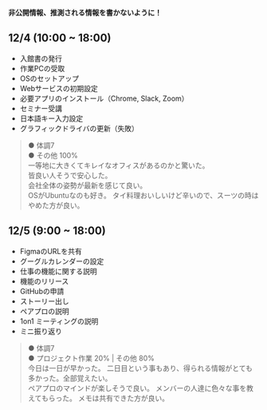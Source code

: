 **非公開情報、推測される情報を書かないように！**
## 12/4 (10:00 ~ 18:00)
* 入館書の発行
* 作業PCの受取
* OSのセットアップ
* Webサービスの初期設定
* 必要アプリのインストール（Chrome, Slack, Zoom）
* セミナー受講
* 日本語キー入力設定
* グラフィックドライバの更新（失敗）
> ● 体調7  
> ● その他 100%  
> 一等地に大きくてキレイなオフィスがあるのかと驚いた。  
> 皆良い人そうで安心した。  
> 会社全体の姿勢が最新を感じて良い。  
> OSがUbuntuなのも好き。
> タイ料理おいしいけど辛いので、スーツの時はやめた方が良い。
## 12/5 (9:00 ~ 18:00)
* FigmaのURLを共有
* グーグルカレンダーの設定
* 仕事の機能に関する説明
* 機能のリリース
* GitHubの申請
* ストーリー出し
* ペアプロの説明
* 1on1 ミーティングの説明
* ミニ振り返り
> ● 体調7  
> ● プロジェクト作業 20% | その他 80%  
> 今日は一日が早かった。
> 二日目という事もあり、得られる情報がとても多かった。全部覚えたい。  
> ペアプロのマインドが楽しそうで良い。
> メンバーの人達に色々な事を教えてもらった。
> メモは共有できた方が良い。

